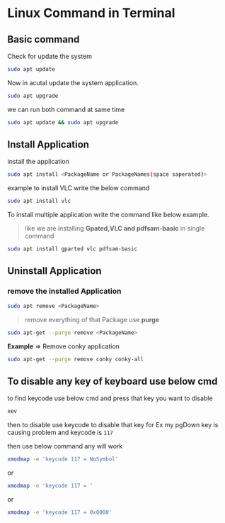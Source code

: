 # Linux Command in Terminal

## Basic command

Check for update the system 
```bash
sudo apt update
```
Now in acutal update the system application.
```bash
sudo apt upgrade
```
we can run both command at same time
```bash
sudo apt update && sudo apt upgrade
```

## Install Application
install the application 
```bash
sudo apt install <PackageName or PackageNames(space saperated)>
```
example to install VLC write the below command 
```bash
sudo apt install vlc
```
To install multiple application write the command like below example.

>like we are installing **Gpated,VLC and pdfsam-basic** in single command

```bash
sudo apt install gparted vlc pdfsam-basic
```

## Uninstall Application

### remove the installed Application

```bash
sudo apt remove <PackageName>
```

>remove everything of that Package use **purge**

```bash
sudo apt-get --purge remove <PackageName>
```
**Example** => Remove conky application
```bash
sudo apt-get --purge remove conky conky-all
```


## To disable any key of keyboard use below cmd

to find keycode use below cmd and press that key you want to disable
```bash
xev
```

then to disable use keycode to disable that key for Ex my pgDown key is causing problem and keycode is `117`

then use below command any will work

```bash
xmodmap -e 'keycode 117 = NoSymbol'
```
or 
```bash
xmodmap -e 'keycode 117 = '
```
or

```bash
xmodmap -e 'keycode 117 = 0x0000'
```
